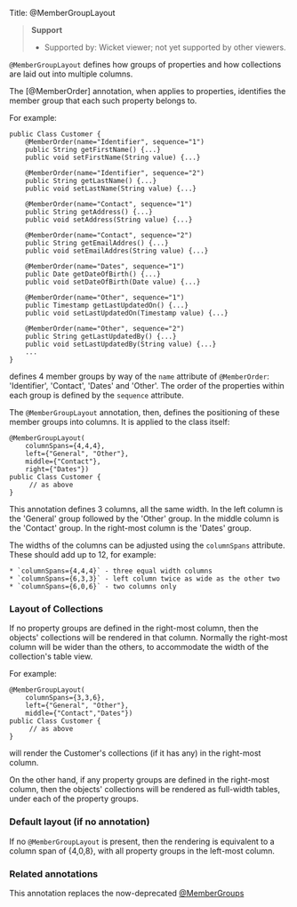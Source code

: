 Title: @MemberGroupLayout

> **Support**
> 
> * Supported by: Wicket viewer; not yet supported by other viewers.

`@MemberGroupLayout` defines how groups of properties and how collections are laid out into multiple columns.

The [@MemberOrder] annotation, when applies to properties, identifies the member group that each such property belongs to.

For example:

    public Class Customer {
        @MemberOrder(name="Identifier", sequence="1")
        public String getFirstName() {...}
        public void setFirstName(String value) {...}

        @MemberOrder(name="Identifier", sequence="2")
        public String getLastName() {...}
        public void setLastName(String value) {...}

        @MemberOrder(name="Contact", sequence="1")
        public String getAddress() {...}
        public void setAddress(String value) {...}

        @MemberOrder(name="Contact", sequence="2")
        public String getEmailAddres() {...}
        public void setEmailAddres(String value) {...}

        @MemberOrder(name="Dates", sequence="1")
        public Date getDateOfBirth() {...}
        public void setDateOfBirth(Date value) {...}

        @MemberOrder(name="Other", sequence="1")
        public Timestamp getLastUpdatedOn() {...}
        public void setLastUpdatedOn(Timestamp value) {...}

        @MemberOrder(name="Other", sequence="2")
        public String getLastUpdatedBy() {...}
        public void setLastUpdatedBy(String value) {...}
        ...
    }   

defines 4 member groups by way of the `name` attribute of `@MemberOrder`: 'Identifier', 'Contact', 'Dates' and 'Other'.  The order of the properties within each group is defined by the `sequence` attribute.

The `@MemberGroupLayout` annotation, then, defines the positioning of these member groups into columns.  It is applied to the class itself:


    @MemberGroupLayout(
        columnSpans={4,4,4},
        left={"General", "Other"},
        middle={"Contact"},
        right={"Dates"})
    public Class Customer {
         // as above
    }

This annotation defines 3 columns, all the same width.  In the left column is the 'General' group followed by the 'Other' group.  In the middle column is the 'Contact' group.  In the right-most column is the 'Dates' group.

The widths of the columns can be adjusted using the `columnSpans` attribute.  These should add up to 12, for example:

    * `columnSpans={4,4,4}` - three equal width columns
    * `columnSpans={6,3,3}` - left column twice as wide as the other two 
    * `columnSpans={6,0,6}` - two columns only 

### Layout of Collections

If no property groups are defined in the right-most column, then the objects' collections will be rendered in that column.    Normally the right-most column will be wider than the others, to accommodate the width of the collection's table view.

For example:

    @MemberGroupLayout(
        columnSpans={3,3,6},
        left={"General", "Other"},
        middle={"Contact","Dates"})
    public Class Customer {
         // as above
    }

will render the Customer's collections (if it has any) in the right-most column.

On the other hand, if any property groups are defined in the right-most column, then the objects' collections will be rendered as full-width tables, under each of the property groups.

### Default layout (if no annotation)

If no `@MemberGroupLayout` is present, then the rendering is equivalent to a column span of {4,0,8}, with all property groups in the left-most column.

### Related annotations

This annotation replaces the now-deprecated [@MemberGroups](./MemberGroups.html)
